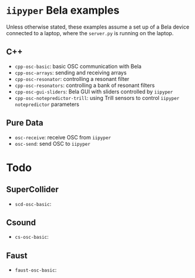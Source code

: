 # `iipyper` Bela examples

Unless otherwise stated, these examples assume a set up of a Bela device connected to a laptop, where the `server.py` is running on the laptop.

## C++
- `cpp-osc-basic`: basic OSC communication with Bela
- `cpp-osc-arrays`: sending and receiving arrays
- `cpp-osc-resonator`: controlling a resonant filter
- `cpp-osc-resonators`: controlling a bank of resonant filters
- `cpp-osc-gui-sliders`: Bela GUI with sliders controlled by `iipyper`
- `cpp-osc-notepredictor-trill`: using Trill sensors to control `iipyper` `notepredictor` parameters

## Pure Data
- `osc-receive`: receive OSC from `iipyper`
- `osc-send`: send OSC to `iipyper`

# Todo

## SuperCollider
- `scd-osc-basic`: 

## Csound
- `cs-osc-basic`:

## Faust
- `faust-osc-basic`:
